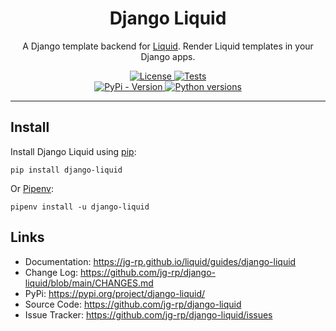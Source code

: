 <h1 align="center">Django Liquid</h1>

<p align="center">
A Django template backend for <a href="https://github.com/jg-rp/liquid">Liquid</a>. Render Liquid  templates in your Django apps.
</p>

<p align="center">
  <a href="https://github.com/jg-rp/django-liquid/blob/main/LICENSE">
    <img src="https://img.shields.io/pypi/l/django-liquid.svg?style=flat-square" alt="License">
  </a>
  <a href="https://github.com/jg-rp/django-liquid/actions/workflows/tests.yaml">
    <img src="https://img.shields.io/github/actions/workflow/status/jg-rp/django-liquid/tests.yaml?branch=main&label=tests&style=flat-square" alt="Tests">
  </a>
  <br>
  <a href="https://pypi.org/project/django-liquid/">
    <img src="https://img.shields.io/pypi/v/django-liquid.svg?style=flat-square" alt="PyPi - Version">
  </a>
  <a href="https://pypi.org/project/django-liquid/">
    <img src="https://img.shields.io/pypi/pyversions/django-liquid.svg?style=flat-square" alt="Python versions">
  </a>
</p>

---

## Install

Install Django Liquid using [pip](https://pip.pypa.io/en/stable/getting-started/):

```console
pip install django-liquid
```

Or [Pipenv](https://pipenv.pypa.io/en/latest/):

```console
pipenv install -u django-liquid
```

## Links

- Documentation: https://jg-rp.github.io/liquid/guides/django-liquid
- Change Log: https://github.com/jg-rp/django-liquid/blob/main/CHANGES.md
- PyPi: https://pypi.org/project/django-liquid/
- Source Code: https://github.com/jg-rp/django-liquid
- Issue Tracker: https://github.com/jg-rp/django-liquid/issues
